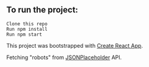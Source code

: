 ## To run the project:

    Clone this repo
    Run npm install
    Run npm start


This project was bootstrapped with [Create React App](https://github.com/facebook/create-react-app).

Fetching "robots" from [JSONPlaceholder](https://jsonplaceholder.typicode.com/users) API.



